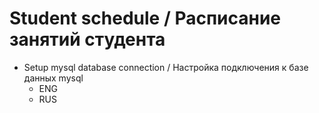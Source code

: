 # Student schedule /  Расписание занятий студента
* Setup mysql database connection / Настройка подключения к базе данных mysql
  * ENG
  * RUS
